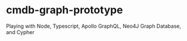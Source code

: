 # cmdb-graph-prototype
Playing with Node, Typescript, Apollo GraphQL, Neo4J Graph Database, and Cypher
